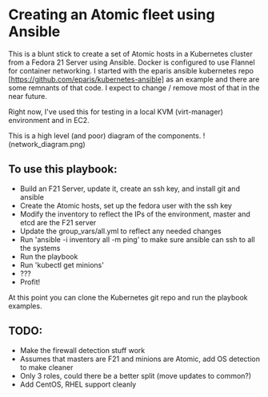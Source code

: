 # Creating an Atomic fleet using Ansible

This is a blunt stick to create a set of Atomic hosts in a Kubernetes cluster from a Fedora 21 Server using Ansible.  Docker is configured to use Flannel for container networking.  I started with the eparis ansible kubernetes repo [https://github.com/eparis/kubernetes-ansible] as an example and there are some remnants of that code.  I expect to change / remove most of that in the near future.  

Right now, I've used this for testing in a local KVM (virt-manager) environment and in EC2.

This is a high level (and poor) diagram of the components.
!(network_diagram.png)

## To use this playbook:

* Build an F21 Server, update it, create an ssh key, and install git and ansible
* Create the Atomic hosts, set up the fedora user with the ssh key
* Modify the inventory to reflect the IPs of the environment, master and etcd are the F21 server
* Update the group_vars/all.yml to reflect any needed changes
* Run 'ansible -i inventory all -m ping' to make sure ansible can ssh to all the systems
* Run the playbook
* Run 'kubectl get minions'
* ???
* Profit!

At this point you can clone the Kubernetes git repo and run the playbook examples.

## TODO:

* Make the firewall detection stuff work
* Assumes that masters are F21 and minions are Atomic, add OS detection to make cleaner
* Only 3 roles, could there be a better split (move updates to common?)
* Add CentOS, RHEL support cleanly
